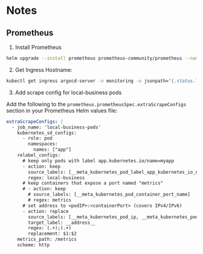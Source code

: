 # Notes

## Prometheus

1. Install Prometheus
  
  ```bash
  helm upgrade --install prometheus prometheus-community/prometheus --namespace monitoring --create-namespace --values kubernetes/helm/helpers/prometheus/prom-custom-values-aws.yaml
  ```

2. Get Ingress Hostname:
  
  ```bash
  kubectl get ingress argocd-server -n monitoring -o jsonpath="{.status.loadBalancer.ingress[*].hostname}" ; echo
  ```

3. Add scrape config for local-business pods

Add the following to the `prometheus.prometheusSpec.extraScrapeConfigs` section in your Prometheus Helm values file:
  
  ```yaml
  extraScrapeConfigs: |
    - job_name: 'local-business-pods'
      kubernetes_sd_configs:
        - role: pod
          namespaces:
            names: ["app"]
      relabel_configs:
        # keep only pods with label app.kubernetes.io/name=myapp
        - action: keep
          source_labels: [__meta_kubernetes_pod_label_app_kubernetes_io_name]
          regex: local-business
        # keep containers that expose a port named "metrics"
        # - action: keep
          # source_labels: [__meta_kubernetes_pod_container_port_name]
          # regex: metrics
        # set address to <podIP>:<containerPort> (covers IPv4/IPv6)
        - action: replace
          source_labels: [__meta_kubernetes_pod_ip, __meta_kubernetes_pod_container_port_number]
          target_label: __address__
          regex: (.+);(.+)
          replacement: $1:$2
      metrics_path: /metrics
      scheme: http
  ```
